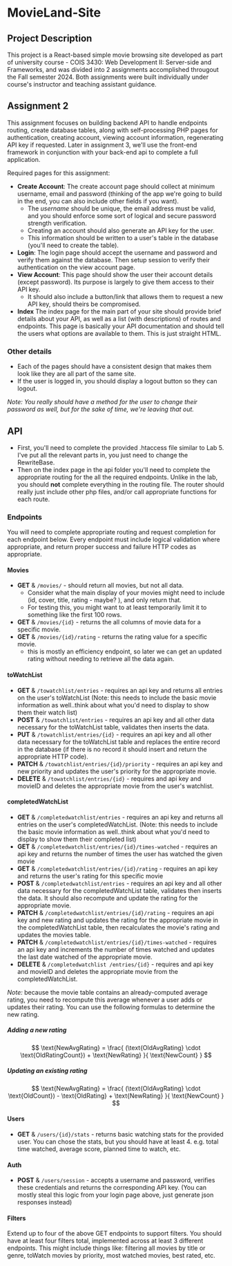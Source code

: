 # MovieLand-Site

## Project Description

This project is a React-based simple movie browsing site developed as part of university course - COIS 3430: Web Development II: Server-side and Frameworks, and was divided into 2 assignments accomplished througout the Fall semester 2024. Both assignments were built individually under course's instructor and teaching assistant guidance.

## Assignment 2

This assignment focuses on building backend API to handle endpoints routing, create database tables, along with self-processing PHP pages for authentication, creating account, viewing account information, regenerating API key if requested. Later in assignment 3, we'll use the front-end framework in conjunction with your back-end api to complete a full application.

Required pages for this assignment:

- **Create Account**: The create account page should collect at minimum username, email and password (thinking of the app we're going to build in the end, you can also include other fields if you want).
  - The _username_ should be unique, the email address must be valid, and you should enforce some sort of logical and secure password strength verification.
  - Creating an account should also generate an API key for the user.
  - This information should be written to a user's table in the database (you'll need to create the table).
- **Login**: The login page should accept the username and password and verify them against the database. Then setup session to verify their authentication on the view account page.
- **View Account**: This page should show the user their account details (except password). Its purpose is largely to give them access to their API key.
  - It should also include a button/link that allows them to request a new API key, should theirs be compromised.
- **Index** The index page for the main part of your site should provide brief details about your API, as well as a list (with descriptions) of routes and endpoints. This page is basically your API documentation and should tell the users what options are available to them. This is just straight HTML.

### Other details

- Each of the pages should have a consistent design that makes them look like they are all part of the same site.
- If the user is logged in, you should display a logout button so they can logout.

_Note: You really should have a method for the user to change their password as well, but for the sake of time, we're leaving that out._

## API

- First, you'll need to complete the provided .htaccess file similar to Lab 5. I've put all the relevant parts in, you just need to change the RewriteBase.
- Then on the index page in the api folder you'll need to complete the appropriate routing for the all the required endpoints. Unlike in the lab, you should **not** complete everything in the routing file. The router should really just include other php files, and/or call appropriate functions for each route.

### Endpoints

You will need to complete appropriate routing and request completion for each endpoint below. Every endpoint must include logical validation where appropriate, and return proper success and failure HTTP codes as appropriate.

#### Movies

- **GET** & `/movies/` - should return all movies, but not all data.
  - Consider what the main display of your movies might need to include (id, cover, title, rating - maybe? ), and only return that.
  - For testing this, you might want to at least temporarily limit it to something like the first 100 rows.
- **GET** & `/movies/{id}` - returns the all columns of movie data for a specific movie.
- **GET** & `/movies/{id}/rating` - returns the rating value for a specific movie.
  - this is mostly an efficiency endpoint, so later we can get an updated rating without needing to retrieve all the data again.

#### toWatchList

- **GET** & `/towatchlist/entries` - requires an api key and returns all entries on the user's toWatchList (Note: this needs to include the basic movie information as well..think about what you'd need to display to show them their watch list)
- **POST** & `/towatchlist/entries` - requires an api key and all other data necessary for the toWatchList table, validates then inserts the data.
- **PUT** & `/towatchlist/entries/{id}` - requires an api key and all other data necessary for the toWatchList table and replaces the entire record in the database (if there is no record it should insert and return the appropriate HTTP code).
- **PATCH** & `/towatchlist/entries/{id}/priority` - requires an api key and new priority and updates the user's priority for the appropriate movie.
- **DELETE** & `/towatchlist/entries/{id}` - requires and api key and movieID and deletes the appropriate movie from the user's watchlist.

#### completedWatchList

- **GET** & `/completedwatchlist/entries` - requires an api key and returns all entries on the user's completedWatchList. (Note: this needs to include the basic movie information as well..think about what you'd need to display to show them their completed list)
- **GET** & `/completedwatchlist/entries/{id}/times-watched` - requires an api key and returns the number of times the user has watched the given movie
- **GET** & `/completedwatchlist/entries/{id}/rating` - requires an api key and returns the user's rating for this specific movie
- **POST** & `/completedwatchlist/entries` - requires an api key and all other data necessary for the completedWatchList table, validates then inserts the data. It should also recompute and update the rating for the appropriate movie.
- **PATCH** & `/completedwatchlist/entries/{id}/rating` - requires an api key and new rating and updates the rating for the appropriate movie in the completedWatchList table, then recalculates the movie's rating and updates the movies table.
- **PATCH** & `/completedwatchlist/entries/{id}/times-watched` - requires an api key and increments the number of times watched and updates the last date watched of the appropriate movie.
- **DELETE** & `/completedwatchlist /entries/{id}` - requires and api key and movieID and deletes the appropriate movie from the completedWatchList.

_Note:_ because the movie table contains an already-computed average rating, you need to recompute this average whenever a user adds or updates their rating. You can use the following formulas to determine the new rating.

##### Adding a new rating

<!-- Turn on your Markdown Preview to be able to read these formulas! -->

$$
\text{NewAvgRating} = \frac{
  (\text{OldAvgRating} \cdot \text{OldRatingCount}) + \text{NewRating}
}{
  \text{NewCount}
}
$$

##### Updating an existing rating

$$
\text{NewAvgRating} = \frac{
  (\text{OldAvgRating} \cdot \text{OldCount}) - \text{OldRating} + \text{NewRating}
}{
  \text{NewCount}
}
$$

#### Users

- **GET** & `/users/{id}/stats` - returns basic watching stats for the provided user. You can chose the stats, but you should have at least 4. e.g. total time watched, average score, planned time to watch, etc.

#### Auth

- **POST** & `/users/session` - accepts a username and password, verifies these credentials and returns the corresponding API key. (You can mostly steal this logic from your login page above, just generate json responses instead)

#### Filters

Extend up to four of the above GET endpoints to support filters. You should have at least four filters total, implemented across at least 3 different endpoints. This might include things like: filtering all movies by title or genre, toWatch movies by priority, most watched movies, best rated, etc.
